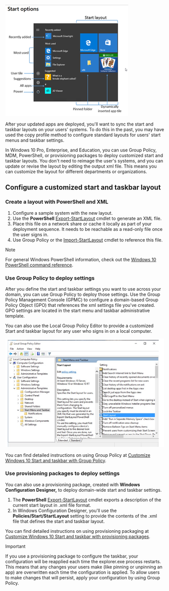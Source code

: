 ![customize the start layout](../media/step-4-start-options.png)

After your updated apps are deployed, you'll want to sync the start and taskbar layouts on your users' systems. To do this in the past, you may have used the copy profile method to configure standard layouts for users' start menus and taskbar settings.

In Windows 10 Pro, Enterprise, and Education, you can use Group Policy, MDM, PowerShell, or provisioning packages to deploy customized start and taskbar layouts. You don't need to reimage the user's systems, and you can update or revise the layout by editing the output xml file. This means you can customize the layout for different departments or organizations.

## Configure a customized start and taskbar layout

### Create a layout with PowerShell and XML

1. Configure a sample system with the new layout.
2. Use the **PowerShell** [Export-StartLayout]( /powershell/module/startlayout/export-startlayout) cmdlet to generate an XML file.
3. Place this file on a network share or cache it locally as part of your deployment sequence. It needs to be reachable as a read-only file once the user signs in.
4. Use Group Policy or the [Import-StartLayout]( /powershell/module/startlayout/Import-StartLayout) cmdlet to reference this file.

> [!NOTE]
> For general Windows PowerShell information, check out the [Windows 10 PowerShell command reference](/powershell/windows/get-started).

### Use Group Policy to deploy settings

After you define the start and taskbar settings you want to use across your domain, you can use Group Policy to deploy those settings. Use the Group Policy Management Console (GPMC) to configure a domain-based Group Policy Object (GPO) that references the xml settings file you've created. GPO settings are located in the start menu and taskbar administrative template.

You can also use the Local Group Policy Editor to provide a customized Start and taskbar layout for any user who signs in on a local computer.

![Local Group Policy Editor](../media/step-4-local-group-policy-editor.png)

You can find detailed instructions on using Group Policy at [Customize Windows 10 Start and taskbar with Group Policy]( /windows/configuration/customize-windows-10-start-screens-by-using-group-policy).

### Use provisioning packages to deploy settings

You can also use a provisioning package, created with **Windows Configuration Designer,** to deploy domain-wide start and taskbar settings.

1. The **PowerShell** [Export-StartLayout]( /powershell/module/startlayout/export-startlayout) cmdlet exports a description of the current start layout in .xml file format.
2. In Windows Configuration Designer, you'll use the **Policies/Start/StartLayout** setting to provide the contents of the .xml file that defines the start and taskbar layout.

You can find detailed instructions on using provisioning packaging at [Customize Windows 10 Start and taskbar with provisioning packages]( /windows/configuration/customize-windows-10-start-screens-by-using-provisioning-packages-and-icd).

> [!IMPORTANT]
> If you use a provisioning package to configure the taskbar, your configuration will be reapplied each time the explorer.exe process restarts. This means that any changes your users make (like pinning or unpinning an app) are overwritten each time the configuration is applied. To allow users to make changes that will persist, apply your configuration by using Group Policy.
